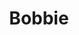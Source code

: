 ---
layout: post
category: concert
title: Bobbie
artists: 
- Bobbie
place: 
- "Le 360"
country: France
city: Paris
---